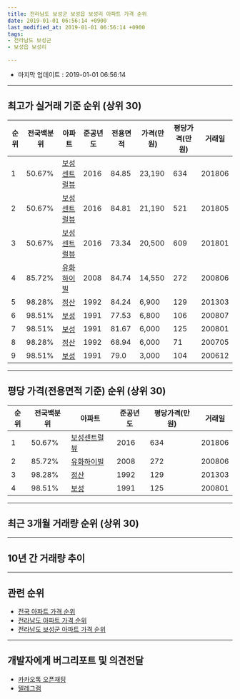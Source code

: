```yaml
---
title: 전라남도 보성군 보성읍 보성리 아파트 가격 순위
date: 2019-01-01 06:56:14 +0900
last_modified_at: 2019-01-01 06:56:14 +0900
tags:
- 전라남도 보성군
- 보성읍 보성리

---
```


* 마지막 업데이트 : 2019-01-01 06:56:14

---

## 최고가 실거래 기준 순위 (상위 30)


|순위|전국백분위|아파트|준공년도|전용면적|가격(만원)|평당가격(만원)|거래일|
|---|---|---|---|---|---|---|---|
|1|50.67%|[보성센트럴뷰](https://search.naver.com/search.naver?query=%EC%A0%84%EB%9D%BC%EB%82%A8%EB%8F%84+%EB%B3%B4%EC%84%B1%EA%B5%B0+%EB%B3%B4%EC%84%B1%EC%9D%8D+%EB%B3%B4%EC%84%B1%EB%A6%AC+%EB%B3%B4%EC%84%B1%EC%84%BC%ED%8A%B8%EB%9F%B4%EB%B7%B0)|2016|84.85|23,190|634|201806|
|2|50.67%|[보성센트럴뷰](https://search.naver.com/search.naver?query=%EC%A0%84%EB%9D%BC%EB%82%A8%EB%8F%84+%EB%B3%B4%EC%84%B1%EA%B5%B0+%EB%B3%B4%EC%84%B1%EC%9D%8D+%EB%B3%B4%EC%84%B1%EB%A6%AC+%EB%B3%B4%EC%84%B1%EC%84%BC%ED%8A%B8%EB%9F%B4%EB%B7%B0)|2016|84.81|21,190|521|201805|
|3|50.67%|[보성센트럴뷰](https://search.naver.com/search.naver?query=%EC%A0%84%EB%9D%BC%EB%82%A8%EB%8F%84+%EB%B3%B4%EC%84%B1%EA%B5%B0+%EB%B3%B4%EC%84%B1%EC%9D%8D+%EB%B3%B4%EC%84%B1%EB%A6%AC+%EB%B3%B4%EC%84%B1%EC%84%BC%ED%8A%B8%EB%9F%B4%EB%B7%B0)|2016|73.34|20,500|609|201801|
|4|85.72%|[유화하이빌](https://search.naver.com/search.naver?query=%EC%A0%84%EB%9D%BC%EB%82%A8%EB%8F%84+%EB%B3%B4%EC%84%B1%EA%B5%B0+%EB%B3%B4%EC%84%B1%EC%9D%8D+%EB%B3%B4%EC%84%B1%EB%A6%AC+%EC%9C%A0%ED%99%94%ED%95%98%EC%9D%B4%EB%B9%8C)|2008|84.74|14,550|272|200806|
|5|98.28%|[정산](https://search.naver.com/search.naver?query=%EC%A0%84%EB%9D%BC%EB%82%A8%EB%8F%84+%EB%B3%B4%EC%84%B1%EA%B5%B0+%EB%B3%B4%EC%84%B1%EC%9D%8D+%EB%B3%B4%EC%84%B1%EB%A6%AC+%EC%A0%95%EC%82%B0)|1992|84.24|6,900|129|201303|
|6|98.51%|[보성](https://search.naver.com/search.naver?query=%EC%A0%84%EB%9D%BC%EB%82%A8%EB%8F%84+%EB%B3%B4%EC%84%B1%EA%B5%B0+%EB%B3%B4%EC%84%B1%EC%9D%8D+%EB%B3%B4%EC%84%B1%EB%A6%AC+%EB%B3%B4%EC%84%B1)|1991|77.53|6,800|106|200807|
|7|98.51%|[보성](https://search.naver.com/search.naver?query=%EC%A0%84%EB%9D%BC%EB%82%A8%EB%8F%84+%EB%B3%B4%EC%84%B1%EA%B5%B0+%EB%B3%B4%EC%84%B1%EC%9D%8D+%EB%B3%B4%EC%84%B1%EB%A6%AC+%EB%B3%B4%EC%84%B1)|1991|81.67|6,000|125|200801|
|8|98.28%|[정산](https://search.naver.com/search.naver?query=%EC%A0%84%EB%9D%BC%EB%82%A8%EB%8F%84+%EB%B3%B4%EC%84%B1%EA%B5%B0+%EB%B3%B4%EC%84%B1%EC%9D%8D+%EB%B3%B4%EC%84%B1%EB%A6%AC+%EC%A0%95%EC%82%B0)|1992|68.94|6,000|71|200705|
|9|98.51%|[보성](https://search.naver.com/search.naver?query=%EC%A0%84%EB%9D%BC%EB%82%A8%EB%8F%84+%EB%B3%B4%EC%84%B1%EA%B5%B0+%EB%B3%B4%EC%84%B1%EC%9D%8D+%EB%B3%B4%EC%84%B1%EB%A6%AC+%EB%B3%B4%EC%84%B1)|1991|79.0|3,000|104|200612|


---

## 평당 가격(전용면적 기준) 순위 (상위 30)


|순위|전국백분위|아파트|준공년도|평당가격(만원)|거래일|
|---|---|---|---|---|---|
|1|50.67%|[보성센트럴뷰](https://search.naver.com/search.naver?query=%EC%A0%84%EB%9D%BC%EB%82%A8%EB%8F%84+%EB%B3%B4%EC%84%B1%EA%B5%B0+%EB%B3%B4%EC%84%B1%EC%9D%8D+%EB%B3%B4%EC%84%B1%EB%A6%AC+%EB%B3%B4%EC%84%B1%EC%84%BC%ED%8A%B8%EB%9F%B4%EB%B7%B0)|2016|634|201806|
|2|85.72%|[유화하이빌](https://search.naver.com/search.naver?query=%EC%A0%84%EB%9D%BC%EB%82%A8%EB%8F%84+%EB%B3%B4%EC%84%B1%EA%B5%B0+%EB%B3%B4%EC%84%B1%EC%9D%8D+%EB%B3%B4%EC%84%B1%EB%A6%AC+%EC%9C%A0%ED%99%94%ED%95%98%EC%9D%B4%EB%B9%8C)|2008|272|200806|
|3|98.28%|[정산](https://search.naver.com/search.naver?query=%EC%A0%84%EB%9D%BC%EB%82%A8%EB%8F%84+%EB%B3%B4%EC%84%B1%EA%B5%B0+%EB%B3%B4%EC%84%B1%EC%9D%8D+%EB%B3%B4%EC%84%B1%EB%A6%AC+%EC%A0%95%EC%82%B0)|1992|129|201303|
|4|98.51%|[보성](https://search.naver.com/search.naver?query=%EC%A0%84%EB%9D%BC%EB%82%A8%EB%8F%84+%EB%B3%B4%EC%84%B1%EA%B5%B0+%EB%B3%B4%EC%84%B1%EC%9D%8D+%EB%B3%B4%EC%84%B1%EB%A6%AC+%EB%B3%B4%EC%84%B1)|1991|125|200801|


---

## 최근 3개월 거래량 순위 (상위 30)


<div style="width:100%;">
    <canvas id="deal_count_ranking" height="250"></canvas>
</div>


<script>
new Chart(document.getElementById("deal_count_ranking"), {
    type: 'horizontalBar',
    data: {
        labels: ['보성', '정산', '보성센트럴뷰'],
        datasets: [{
            label: '실거래 수',
            data: [1, 1, 1],
            borderColor: "rgba(255, 0, 128, 1)",
            backgroundColor: "rgba(255, 0, 128, 0.5)",
            fill: false,
        }]
    },
    options: {
        responsive: true,
        title: {
            display: true,
            text: '최근 3개월 거래량 순위'
        },
        tooltips: {
            mode: 'index',
            intersect: false,
            callbacks: {
                title: function(tooltipItems, data) {
                    return "실거래 수:";
                },
                label: function(tooltipItem, data) {
                    return data.labels[tooltipItem.index] + ": " + tooltipItem.xLabel;
                }
            }
        },
        hover: {
            mode: 'nearest',
            intersect: true
        },
        scales: {
            xAxes: [{
                display: true,
                scaleLabel: {
                    display: true,
                    labelString: '실거래 수'
                },
                ticks: {
                    suggestedMin: 0,
                }
            }],
            yAxes: [{
                display: true,
                ticks: {
                    autoSkip: false,
                    callback: function(value, index, values) {
                        if (value.length > 15)
                            return value.substr(0, 13) + "...";
                        else
                            return value;
                    }
                },
                scaleLabel: {
                    display: false,
                }
            }]
        }
    }
});

</script>


---

## 10년 간 거래량 추이


<div style="width:100%;">
    <canvas id="deal_progress" height="250"></canvas>
</div>

<script>
new Chart(document.getElementById("deal_progress"), {
    type: 'line',
    data: {
        labels: ['200901','200902','200903','200904','200905','200906','200907','200908','200909','200910','200911','200912','201001','201002','201003','201004','201005','201006','201007','201008','201009','201010','201011','201012','201101','201102','201103','201104','201105','201106','201107','201108','201109','201110','201111','201112','201201','201202','201203','201204','201205','201206','201207','201208','201209','201210','201211','201212','201301','201302','201303','201304','201305','201306','201307','201308','201309','201310','201311','201312','201401','201402','201403','201404','201405','201406','201407','201408','201409','201410','201411','201412','201501','201502','201503','201504','201505','201506','201507','201508','201509','201510','201511','201512','201601','201602','201603','201604','201605','201606','201607','201608','201609','201610','201611','201612','201701','201702','201703','201704','201705','201706','201707','201708','201709','201710','201711','201712','201801','201802','201803','201804','201805','201806','201807','201808','201809','201810','201811','201812','201901'],
        datasets: [{
            label: '실거래 수',
            pointRadius: 1,
            data: [1, 0, 0, 1, 0, 0, 1, 0, 1, 0, 2, 2, 0, 2, 0, 0, 0, 1, 0, 1, 0, 0, 1, 1, 2, 0, 2, 0, 0, 2, 1, 2, 1, 0, 0, 1, 0, 0, 1, 1, 1, 1, 1, 1, 1, 1, 1, 0, 0, 1, 2, 0, 0, 5, 0, 1, 1, 1, 0, 0, 0, 0, 0, 0, 0, 0, 0, 2, 0, 2, 2, 0, 0, 0, 0, 0, 1, 1, 0, 1, 0, 0, 0, 0, 0, 0, 1, 0, 2, 1, 0, 1, 1, 0, 0, 0, 4, 18, 10, 2, 4, 2, 8, 3, 7, 2, 3, 2, 3, 3, 5, 7, 6, 3, 0, 1, 4, 2, 2, 1, 0],
            borderColor: "rgba(255, 201, 14, 1)",
            backgroundColor: "rgba(255, 201, 14, 0.5)",
            fill: true,
        }]
    },
    options: {
        responsive: true,
        title: {
            display: true,
            text: '10년간 거래량 추이'
        },
        tooltips: {
            mode: 'index',
            intersect: false,
        },
        hover: {
            mode: 'nearest',
            intersect: true
        },
        scales: {
            xAxes: [{
                display: true,
                scaleLabel: {
                    display: true,
                    labelString: '년/월'
                }
            }],
            yAxes: [{
                display: true,
                ticks: {
                    suggestedMin: 0,
                },
                scaleLabel: {
                    display: true,
                    labelString: '실거래 수'
                }
            }]
        }
    }
});

</script>


---

## 관련 순위

- [전국 아파트 가격 순위](https://inasie.github.io/apt-ranking/전국)
- [전라남도 아파트 가격 순위](https://inasie.github.io/apt-ranking/전라남도)
- [전라남도 보성군 아파트 가격 순위](https://inasie.github.io/apt-ranking/전라남도-보성군)


---

## 개발자에게 버그리포트 및 의견전달

- [카카오톡 오픈채팅](https://open.kakao.com/o/gLJUAP4)
- [텔레그램](https://t.me/inasie)

